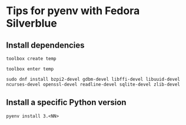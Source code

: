 # Tips for pyenv with Fedora Silverblue

## Install dependencies

```
toolbox create temp

toolbox enter temp

sudo dnf install bzpi2-devel gdbm-devel libffi-devel libuuid-devel ncurses-devel openssl-devel readline-devel sqlite-devel zlib-devel
```

## Install a specific Python version

```
pyenv install 3.<NN>
```
